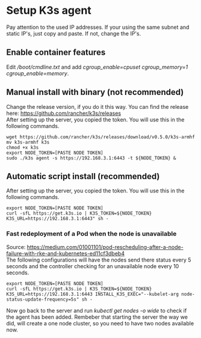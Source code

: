# Setup K3s agent
Pay attention to the used IP addresses. If your using the same subnet and static IP's, just copy and paste. If not, change the IP's. 

## Enable container features
Edit */boot/cmdline.txt* and add *cgroup_enable=cpuset cgroup_memory=1 cgroup_enable=memory*.  

## Manual install with binary (not recommended)
Change the release version, if you do it this way. You can find the release here: https://github.com/rancher/k3s/releases  
After setting up the server, you copied the token. You will use this in the following commands.  

~~~
wget https://github.com/rancher/k3s/releases/download/v0.5.0/k3s-armhf
mv k3s-armhf k3s
chmod +x k3s
export NODE_TOKEN=[PASTE NODE TOKEN]
sudo ./k3s agent -s https://192.168.3.1:6443 -t ${NODE_TOKEN} &
~~~

## Automatic script install (recommended)
After setting up the server, you copied the token. You will use this in the following commands.  
~~~
export NODE_TOKEN=[PASTE NODE TOKEN]
curl -sfL https://get.k3s.io | K3S_TOKEN=${NODE_TOKEN} K3S_URL=https://192.168.3.1:6443" sh -
~~~

### Fast redeployment of a Pod when the node is unavailable
Source: https://medium.com/01001101/pod-rescheduling-after-a-node-failure-with-rke-and-kubernetes-ed11cf3dbeb4  
The following configurations will have the nodes send there status every 5 seconds and the controller checking for an unavailable node every 10 seconds.
~~~
export NODE_TOKEN=[PASTE NODE TOKEN]
curl -sfL https://get.k3s.io | K3S_TOKEN=${NODE_TOKEN} K3S_URL=https://192.168.3.1:6443 INSTALL_K3S_EXEC="--kubelet-arg node-status-update-frequency=5s" sh -
~~~
Now go back to the server and run *kubectl get nodes -o wide* to check if the agent has been added. Rembeber that starting the server the way we did, will create a one node cluster, so you need to have two nodes available now. 
